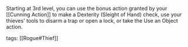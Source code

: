 Starting at 3rd level, you can use the bonus action granted by your [[Cunning Action]] to make a Dexterity (Sleight of Hand) check, use your thieves' tools to disarm a trap or open a lock, or take the Use an Object action.

tags: [[Rogue#Thief]]